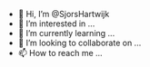 - 👋 Hi, I’m @SjorsHartwijk
- 👀 I’m interested in ...
- 🌱 I’m currently learning ...
- 💞️ I’m looking to collaborate on ...
- 📫 How to reach me ...

<!---
SjorsHartwijk/SjorsHartwijk is a ✨ special ✨ repository because its `README.md` (this file) appears on your GitHub profile.
You can click the Preview link to take a look at your changes.
--->
